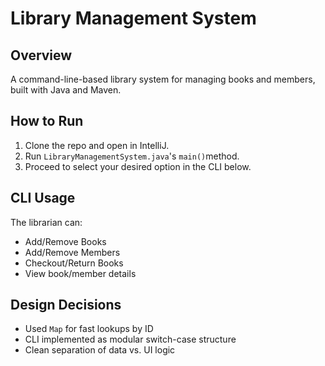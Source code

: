 # Library Management System

## Overview
A command-line-based library system for managing books and members, built with Java and Maven.

## How to Run
1. Clone the repo and open in IntelliJ.
2. Run `LibraryManagementSystem.java`'s `main()`method.
3. Proceed to select your desired option in the CLI below.

## CLI Usage
The librarian can:
- Add/Remove Books
- Add/Remove Members
- Checkout/Return Books
- View book/member details


## Design Decisions
- Used `Map` for fast lookups by ID
- CLI implemented as modular switch-case structure
- Clean separation of data vs. UI logic
